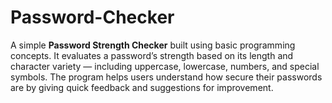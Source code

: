 # Password-Checker
A simple **Password Strength Checker** built using basic programming concepts. It evaluates a password’s strength based on its length and character variety — including uppercase, lowercase, numbers, and special symbols.  The program helps users understand how secure their passwords are by giving quick feedback and suggestions for improvement.
